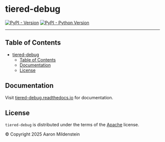 # tiered-debug

[![PyPI - Version](https://img.shields.io/pypi/v/tiered-debug.svg)](https://pypi.org/project/tiered-debug)
[![PyPI - Python Version](https://img.shields.io/pypi/pyversions/tiered-debug.svg)](https://pypi.org/project/tiered-debug)

-----

## Table of Contents

- [tiered-debug](#tiered-debug)
  - [Table of Contents](#table-of-contents)
  - [Documentation](#documentation)
  - [License](#license)

## Documentation

Visit [tiered-debug.readthedocs.io](https://tiered-debug.readthedocs.io) for documentation.

## License

`tiered-debug` is distributed under the terms of the [Apache](LICENSE) license.

© Copyright 2025 Aaron Mildenstein
